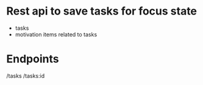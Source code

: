 # Rest api to save tasks for focus state
- tasks
- motivation items related to tasks

# Endpoints
/tasks
/tasks:id
